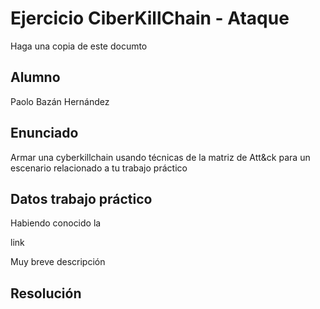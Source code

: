 # Ejercicio CiberKillChain - Ataque

Haga una copia de este documto

## Alumno

Paolo Bazán Hernández

## Enunciado

Armar una cyberkillchain usando técnicas de la matriz de Att&ck para un escenario relacionado a tu trabajo práctico


## Datos trabajo práctico

Habiendo conocido la



link

Muy breve descripción

## Resolución
